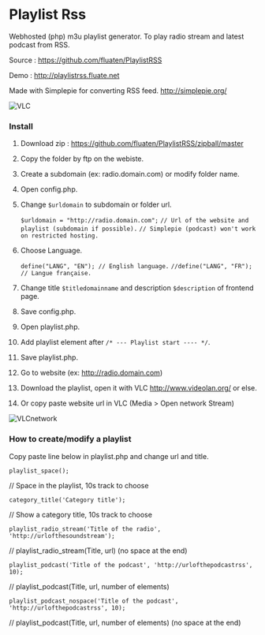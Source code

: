 # Playlist Rss

Webhosted (php) m3u playlist generator.
To play radio stream and latest podcast from RSS. 

Source : <https://github.com/fluaten/PlaylistRSS>

Demo : <http://playlistrss.fluate.net>

Made with Simplepie for converting RSS feed. <http://simplepie.org/>

![VLC](http://playlistrss.fluate.net/img/rssplaylist.png)

### Install

 1. Download zip : <https://github.com/fluaten/PlaylistRSS/zipball/master>
 2. Copy the folder by ftp on the webiste.
 3. Create a subdomain (ex: radio.domain.com) or modify folder name.
 4. Open config.php.
 5. Change `$urldomain` to subdomain or folder url.

	`$urldomain = "http://radio.domain.com";` 
	`// Url of the website and playlist (subdomain if possible).`
	`// Simplepie (podcast) won't work on restricted hosting.`

 6. Choose Language.

	`define("LANG", "EN"); // English language.`
	`//define("LANG", "FR"); // Langue française.`

 7. Change title `$titledomainname` and description `$description` of frontend page.
 8. Save config.php.
 9. Open playlist.php.
 10. Add playlist element after `/* --- Playlist start ---- */`.
 11. Save playlist.php.
 12. Go to website (ex: http://radio.domain.com)
 13. Download the playlist, open it with VLC http://www.videolan.org/ or else.	
 14. Or copy paste website url in VLC (Media > Open network Stream)

![VLCnetwork](http://playlistrss.fluate.net/img/networkstream.png) 


### How to create/modify a playlist

Copy paste line below in playlist.php and change url and title.

`playlist_space();`

// Space in the playlist, 10s track to choose

`category_title('Category title');`

// Show a category title, 10s track to choose

`playlist_radio_stream('Title of the radio', 'http://urlofthesoundstream');`

// playlist_radio_stream(Title, url) (no space at the end)

`playlist_podcast('Title of the podcast', 'http://urlofthepodcastrss', 10);`

// playlist_podcast(Title, url, number of elements)

`playlist_podcast_nospace('Title of the podcast', 'http://urlofthepodcastrss', 10);`

// playlist_podcast(Title, url, number of elements) (no space at the end)

